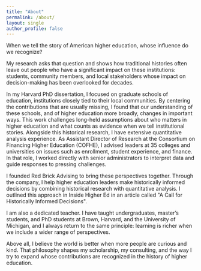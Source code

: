 ```yaml
---
title: "About"
permalink: /about/
layout: single
author_profile: false
---
```

When we tell the story of American higher education, whose influence do we recognize?

My research asks that question and shows how traditional histories often leave out people who have a significant impact on these institutions: students, community members, and local stakeholders whose impact on decision-making has been overlooked for decades.

In my Harvard PhD dissertation, I focused on graduate schools of education, institutions closely tied to their local communities. By centering the contributions that are usually missing, I found that our understanding of these schools, and of higher education more broadly, changes in important ways. This work challenges long-held assumptions about who matters in higher education and what counts as evidence when we tell institutional stories.
Alongside this historical research, I have extensive quantitative analysis experience. As Assistant Director of Research at the Consortium on Financing Higher Education (COFHE), I advised leaders at 35 colleges and universities on issues such as enrollment, student experience, and finance. In that role, I worked directly with senior administrators to interpret data and guide responses to pressing challenges.

I founded Red Brick Advising to bring these perspectives together. Through the company, I help higher education leaders make historically informed decisions by combining historical research with quantitative analysis. I outlined this approach in Inside Higher Ed in an article called "A Call for Historically Informed Decisions".

I am also a dedicated teacher. I have taught undergraduates, master’s students, and PhD students at Brown, Harvard, and the University of Michigan, and I always return to the same principle: learning is richer when we include a wider range of perspectives.

Above all, I believe the world is better when more people are curious and kind. That philosophy shapes my scholarship, my consulting, and the way I try to expand whose contributions are recognized in the history of higher education.

